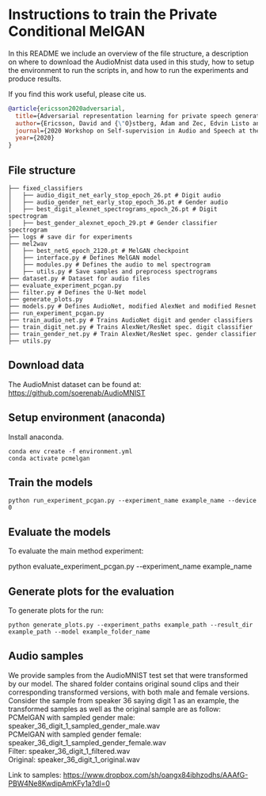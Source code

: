 # Instructions to train the Private Conditional MelGAN
In this README we include an overview of the file structure, a description on where to download the AudioMnist data used in this study, how to setup the environment to run the scripts in, and how to run the experiments and produce results.

If you find this work useful, please cite us.
```bibtex
@article{ericsson2020adversarial,
  title={Adversarial representation learning for private speech generation},
  author={Ericsson, David and {\"O}stberg, Adam and Zec, Edvin Listo and Martinsson, John and Mogren, Olof},
  journal={2020 Workshop on Self-supervision in Audio and Speech at the 37th International Conference on Machine Learning},
  year={2020}
}
```


## File structure



	├── fixed_classifiers
	│   ├── audio_digit_net_early_stop_epoch_26.pt # Digit audio
 	│   ├── audio_gender_net_early_stop_epoch_36.pt # Gender audio
 	│   ├── best_digit_alexnet_spectrograms_epoch_26.pt # Digit spectrogram
	│   ├── best_gender_alexnet_epoch_29.pt # Gender classifier spectrogram
	├── logs # save dir for experiments
	├── mel2wav
	│   ├── best_netG_epoch_2120.pt # MelGAN checkpoint
	│   ├── interface.py # Defines MelGAN model
	│   ├── modules.py # Defines the audio to mel spectrogram
	│   ├── utils.py # Save samples and preprocess spectrograms
	├── dataset.py # Dataset for audio files
	├── evaluate_experiment_pcgan.py
	├── filter.py # Defines the U-Net model
	├── generate_plots.py
	├── models.py # Defines AudioNet, modified AlexNet and modified Resnet
	├── run_experiment_pcgan.py
	├── train_audio_net.py # Trains AudioNet digit and gender classifiers
	├── train_digit_net.py # Trains AlexNet/ResNet spec. digit classifier
	├── train_gender_net.py # Train AlexNet/ResNet spec. gender classifier
	├── utils.py



## Download data
The AudioMnist dataset can be found at: https://github.com/soerenab/AudioMNIST


## Setup environment (anaconda)
Install anaconda.

	conda env create -f environment.yml
	conda activate pcmelgan


## Train the models

	python run_experiment_pcgan.py --experiment_name example_name --device 0


## Evaluate the models
To evaluate the main method experiment:

  python evaluate_experiment_pcgan.py --experiment_name example_name



## Generate plots for the evaluation
To generate plots for the run:

	python generate_plots.py --experiment_paths example_path --result_dir example_path --model example_folder_name


## Audio samples
We provide samples from the AudioMNIST test set that were transformed by our model. The shared folder contains original sound clips and their corresponding transformed versions, with both male and female versions. Consider the sample from speaker 36 saying digit 1 as an example, the transformed samples as well as the original sample are as follow:
PCMelGAN with sampled gender male: speaker_36_digit_1_sampled_gender_male.wav  
PCMelGAN with sampled gender female: speaker_36_digit_1_sampled_gender_female.wav  
Filter: speaker_36_digit_1_filtered.wav  
Original: speaker_36_digit_1_original.wav  

Link to samples: https://www.dropbox.com/sh/oangx84ibhzodhs/AAAfG-PBW4Ne8KwdipAmKFy1a?dl=0
